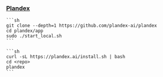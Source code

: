 ### [Plandex](https://github.com/plandex-ai/plandex)

````{tab} ArchWSL
```sh
git clone --depth=1 https://github.com/plandex-ai/plandex
cd plandex/app
sudo ./start_local.sh
```

```sh
curl -sL https://plandex.ai/install.sh | bash
cd <repo>
plandex
```
````

[^1]: [Self-Hosting](https://docs.plandex.ai/hosting/self-hosting/local-mode-quickstart)
[^2]: [Install Plandex](https://docs.plandex.ai/install)